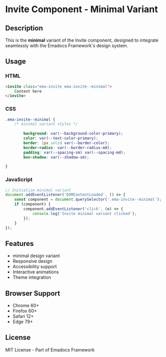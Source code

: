 # Invite Component - Minimal Variant

## Description
This is the **minimal** variant of the Invite component, designed to integrate seamlessly with the Emadocs Framework's design system.

## Usage

### HTML
```html
<invite class="ema-invite ema-invite--minimal">
    Content here
</invite>
```

### CSS
```css
.ema-invite--minimal {
    /* minimal variant styles */
    
        background: var(--background-color-primary);
        color: var(--text-color-primary);
        border: 1px solid var(--border-color);
        border-radius: var(--border-radius-md);
        padding: var(--spacing-sm) var(--spacing-md);
        box-shadow: var(--shadow-sm);
    
}
```

### JavaScript
```javascript
// Initialize minimal variant
document.addEventListener('DOMContentLoaded', () => {
    const component = document.querySelector('.ema-invite--minimal');
    if (component) {
        component.addEventListener('click', (e) => {
            console.log('Invite minimal variant clicked');
        });
    }
});
```

## Features
- minimal design variant
- Responsive design
- Accessibility support
- Interactive animations
- Theme integration

## Browser Support
- Chrome 60+
- Firefox 60+
- Safari 12+
- Edge 79+

## License
MIT License - Part of Emadocs Framework
